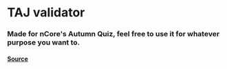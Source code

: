 # TAJ validator

### Made for nCore's Autumn Quiz, feel free to use it for whatever purpose you want to.

#### [Source](https://hu.wikipedia.org/wiki/T%C3%A1rsadalombiztos%C3%ADt%C3%A1si_azonos%C3%ADt%C3%B3_jel)
